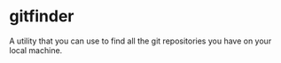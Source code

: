 # gitfinder
A utility that you can use to find all the git repositories you have on your local machine.
